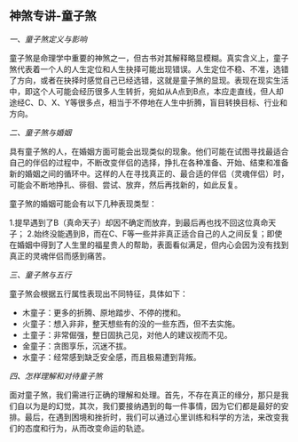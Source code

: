 ## 神煞专讲-童子煞

_一、童子煞定义与影响_

童子煞是命理学中重要的神煞之一，但古书对其解释略显模糊。真实含义上，童子煞代表着一个人的人生定位和人生抉择可能出现错误。人生定位不稳、不准，选错了方向，或者在抉择时感觉自己已经选错，这就是童子煞的显现。表现在现实生活中，即这个人可能会经历很多人生转折，宛如从A点到B点，本应走直线，但人却途经C、D、X、Y等很多点，相当于不停地在人生中折腾，盲目转换目标、行业和方向。

_二、童子煞与婚姻_

具有童子煞的人，在婚姻方面可能会出现类似的现象。他们可能在试图寻找最适合自己的伴侣的过程中，不断改变伴侣的选择，挣扎在各种准备、开始、结束和准备新的婚姻之间的循环中。这样的人在寻找真正的、最合适的伴侣（灵魂伴侣）时，可能会不断地挣扎、徘徊、尝试、放弃，然后再找新的，如此反复。

童子煞的婚姻可能会有以下几种表现类型：

1.提早遇到了B（真命天子）却因不确定而放弃，到最后再也找不回这位真命天子；
2.始终没能遇到B，而在C、F等一些并非真正适合自己的人之间反复；即使在婚姻中得到了人生里的福星贵人的帮助，表面看似满足，但内心会因为没有找到真正的灵魂伴侣而感到痛苦。

_三、童子煞与五行_

童子煞会根据五行属性表现出不同特征，具体如下：

- 木童子：更多的折腾、原地踏步、不停的搅和。
- 火童子：想入非非，整天想些有的没的一些东西，但不去实施。
- 土童子：非常倔强，整日固执己见，对他人的建议视而不见。
- 金童子：贪图享乐，沉迷不拔。
- 水童子：经常感到缺乏安全感，而且极易遭到背叛。

_四、怎样理解和对待童子煞_

面对童子煞，我们需进行正确的理解和处理。首先，不存在真正的缘分，那只是我们自以为是的幻觉，其次，我们要接纳遇到的每一件事情，因为它们都是最好的安排。最后，在遇到困境和挫折时，我们可以通过心里训练和科学的方法，来改变我们的态度和行为，从而改变命运的轨迹。
